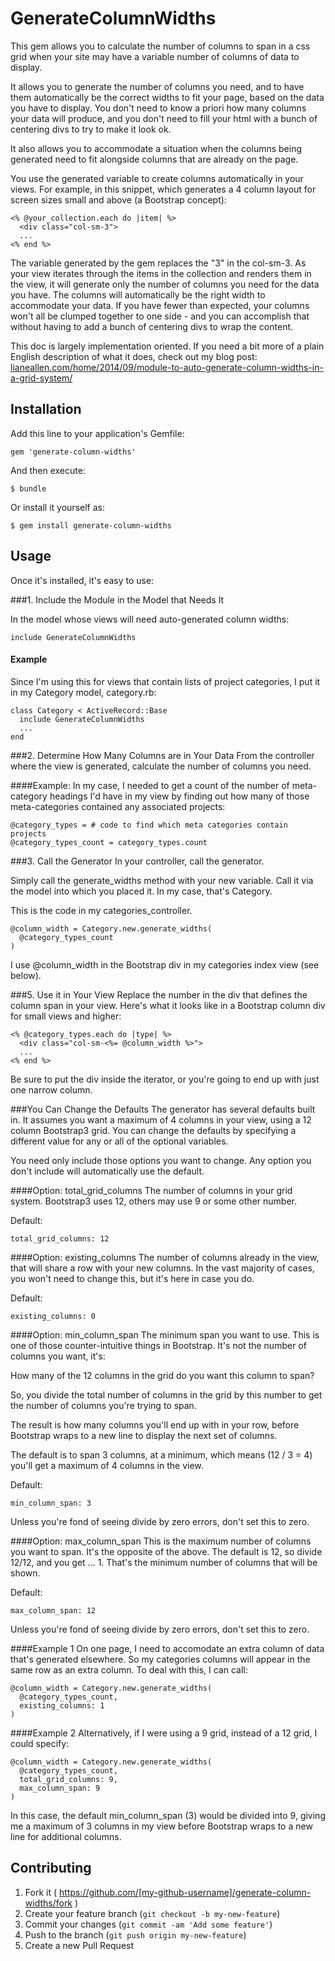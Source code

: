 # GenerateColumnWidths

This gem allows you to calculate the number of columns to span in a css grid
when your site may have a variable number of columns of data to display.

It allows you to generate the number of columns you need, and to have them
automatically be the correct widths to fit your page, based on the data you have
to display. You don't need to know a priori how many columns your data will
produce, and you don't need to fill your html with a bunch of centering divs to
try to make it look ok.

It also allows you to accommodate a situation when the columns being generated
need to fit alongside columns that are already on the page.

You use the generated variable to create columns automatically in your views.
For example, in this snippet, which generates a 4 column layout for screen sizes
small and above (a Bootstrap concept):

    <% @your_collection.each do |item| %>
      <div class="col-sm-3">
      ...
    <% end %>

The variable generated by the gem replaces the "3" in the col-sm-3. As your view
iterates through the items in the collection and renders them in the view, it
will generate only the number of columns you need for the data you have. The
columns will automatically be the right width to accommodate your data. If you
have fewer than expected, your columns won't all be clumped together to one
side - and you can accomplish that without having to add a bunch of centering
divs to wrap the content.

This doc is largely implementation oriented. If you need a bit more of a plain
English description of what it does, check out my blog post:
[lianeallen.com/home/2014/09/module-to-auto-generate-column-widths-in-a-grid-system/](http://www.lianeallen.com/home/2014/09/module-to-auto-generate-column-widths-in-a-grid-system/)

## Installation

Add this line to your application's Gemfile:

    gem 'generate-column-widths'

And then execute:

    $ bundle

Or install it yourself as:

    $ gem install generate-column-widths

## Usage
Once it's installed, it's easy to use:

###1. Include the Module in the Model that Needs It

In the model whose views will need auto-generated column widths:

    include GenerateColumnWidths

#### Example
Since I'm using this for views that contain lists of project categories, I put
it in my Category model, category.rb:

    class Category < ActiveRecord::Base
      include GenerateColumnWidths
      ...
    end

###2. Determine How Many Columns are in Your Data
From the controller where the view is generated, calculate the number of columns
you need.

####Example:
In my case, I needed to get a count of the number of meta-category headings I'd
have in my view by finding out how many of those meta-categories contained any
associated projects:

    @category_types = # code to find which meta categories contain projects
    @category_types_count = category_types.count

###3. Call the Generator
In your controller, call the generator.

Simply call the generate_widths method with your new variable. Call it via the
model into which you placed it. In my case, that's Category.

This is the code in my categories_controller.

    @column_width = Category.new.generate_widths(
      @category_types_count
    )

I use @column_width in the Bootstrap div in my categories index view (see below).

###5. Use it in Your View
Replace the number in the div that defines the column span in your view.
Here's what it looks like in a Bootstrap column div for small views and higher:

    <% @category_types.each do |type| %>
      <div class="col-sm-<%= @column_width %>">
      ...
    <% end %>

Be sure to put the div inside the iterator, or you're going to end up with just one
narrow column.

###You Can Change the Defaults
The generator has several defaults built in. It assumes you want a maximum of 4
columns in your view, using a 12 column Bootstrap3 grid. You can change the
defaults by specifying a different value for any or all of the optional variables.

You need only include those options you want to change. Any option you don't
include will automatically use the default.

####Option: total_grid_columns
The number of columns in your grid system. Bootstrap3 uses 12, others may use 9
or some other number.

Default:

    total_grid_columns: 12

####Option: existing_columns
The number of columns already in the view, that will share a row with your new
columns. In the vast majority of cases, you won't need to change this, but it's
here in case you do.

Default:

    existing_columns: 0

####Option: min_column_span
The minimum span you want to use. This is one of those counter-intuitive things
in Bootstrap. It's not the number of columns you want, it's:

 How many of the 12 columns in the grid do you want this column to span?

So, you divide the total number of columns in the grid by this number to get
the number of columns you're trying to span.

The result is how many columns you'll end up with in your row, before Bootstrap
wraps to a new line to display the next set of columns.

The default is to span 3 columns, at a minimum, which means (12 / 3 = 4) you'll
get a maximum of 4 columns in the view.

Default:

    min_column_span: 3

Unless you're fond of seeing divide by zero errors, don't set this to zero.

####Option: max_column_span
This is the maximum number of columns you want to span. It's the opposite of the
above. The default is 12, so divide 12/12, and you get ... 1. That's the minimum
number of columns that will be shown.

Default:

    max_column_span: 12

Unless you're fond of seeing divide by zero errors, don't set this to zero.

####Example 1
On one page, I need to accomodate an extra column of data that's generated
elsewhere. So my categories columns will appear in the same row as an extra
column. To deal with this, I can call:

    @column_width = Category.new.generate_widths(
      @category_types_count,
      existing_columns: 1
    )

####Example 2
Alternatively, if I were using a 9 grid, instead of a 12 grid, I could specify:

    @column_width = Category.new.generate_widths(
      @category_types_count,
      total_grid_columns: 9,
      max_column_span: 9
    )

In this case, the default min_column_span (3) would be divided into 9, giving me a
maximum of 3 columns in my view before Bootstrap wraps to a new line for
additional columns.

## Contributing

1. Fork it ( https://github.com/[my-github-username]/generate-column-widths/fork )
2. Create your feature branch (`git checkout -b my-new-feature`)
3. Commit your changes (`git commit -am 'Add some feature'`)
4. Push to the branch (`git push origin my-new-feature`)
5. Create a new Pull Request
